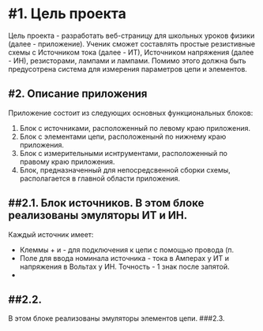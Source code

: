 #1. Цель проекта
================
Цель проекта - разработать веб-страницу для школьных уроков физики (далее - приложение). Ученик сможет составлять простые резистивные схемы с Источником тока (далее - ИТ), Источником напряжения (далее - ИН), резисторами, лампами и лампами. Помимо этого должна быть предусотрена система для измерения параметров цепи и элементов.

#2. Описание приложения
---
Приложение состоит из следующих основных функциональных блоков:
1. Блок с источниками, расположенный по левому краю приложения.
2. Блок с элементами цепи, расположенынй по нижнему краю приложения.
3. Блок с измерительными иснтрументами, расположенный по правому краю приложения.
4. Блок, предназначенный для непосредсвенной сборки схемы, располагается в главной области приложения. 

##2.1. Блок источников.
В этом блоке реализованы эмуляторы ИТ и ИН.
---
Каждый источник имеет:
- Клеммы + и - для подключения к цепи с помощью провода (п. 
- Поле для ввода номинала источника - тока в Амперах у ИТ и напряжения в Вольтах у ИН. Точность - 1 знак после запятой.
- 
##2.2. 
---
В этом блоке реализованы эмуляторы элементов цепи.
###2.3. 
